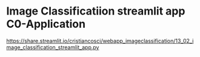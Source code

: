 
# Image Classificatiion streamlit app C0-Application
https://share.streamlit.io/cristiancosci/webapp_imageclassification/13_02_image_classification_streamlit_app.py
